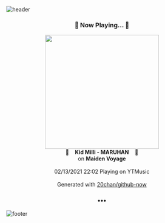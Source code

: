 ![header](https://capsule-render.vercel.app/api?type=wave&height=170&section=header&text=Hi.%20I'm%20SHIFT&fontColor=090707&fontAlignX=45&fontAlignY=65&fontSize=100)

<h3 align="center">🎵 Now Playing... 🎵</h3>
<p align="center">
  <a href="https://music.youtube.com/channel/UCYzWVpdZqtp6Ihtzy4_9M3g">
    <img width="300" src="https://lh3.googleusercontent.com/rxAyDE6imsWwyTEaRFqRhs8iYs5tB-pMOmHv2o8UZq-Krg_SbdkJbpvQMRtROUbgGfkm0W8Drm1zflcF">
  </a>
  <br>
  🎵&nbsp&nbsp&nbsp <b>Kid Milli - MARUHAN</b> &nbsp&nbsp&nbsp🎵
  <br>
  on <b>Maiden Voyage</b>
  
  <br />
  <br />
  02/13/2021 22:02 Playing on YTMusic
  <br />
  <br />
  Generated with <a href="https://github.com/20chan/github-now">20chan/github-now</a>
</p>

<h3 align="center">•••</h3>

![footer](https://capsule-render.vercel.app/api?type=wave&height=150&section=footer)
